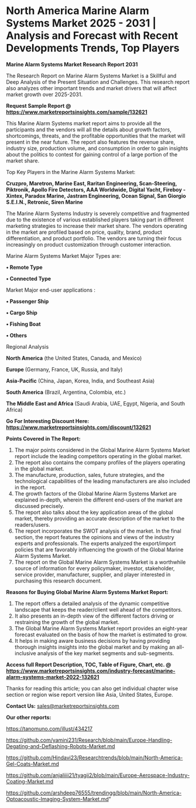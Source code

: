 # North America Marine Alarm Systems Market 2025 - 2031 | Analysis and Forecast with Recent Developments Trends, Top Players

<strong>Marine Alarm Systems Market Research Report 2031</strong>

The Research Report on Marine Alarm Systems Market is a Skillful and Deep Analysis of the Present Situation and Challenges. This research report also analyzes other important trends and market drivers that will affect market growth over 2025-2031.

<strong>Request Sample Report @ <a href=https://www.marketreportsinsights.com/sample/132621>https://www.marketreportsinsights.com/sample/132621</a></strong>

This Marine Alarm Systems market report aims to provide all the participants and the vendors will all the details about growth factors, shortcomings, threats, and the profitable opportunities that the market will present in the near future. The report also features the revenue share, industry size, production volume, and consumption in order to gain insights about the politics to contest for gaining control of a large portion of the market share.

Top Key Players in the Marine Alarm Systems Market:

<strong>Cruzpro, Maretron, Marine East, Raritan Engineering, Scan-Steering, Piktronik, Apollo Fire Detectors, AAA Worldwide, Digital Yacht, Fireboy - Xintex, Paradox Marine, Jastram Engineering, Ocean Signal, San Giorgio S.E.I.N., Retronic, Siren Marine</strong>

The Marine Alarm Systems Industry is severely competitive and fragmented due to the existence of various established players taking part in different marketing strategies to increase their market share. The vendors operating in the market are profiled based on price, quality, brand, product differentiation, and product portfolio. The vendors are turning their focus increasingly on product customization through customer interaction.

Marine Alarm Systems Market Major Types are:

<strong>• Remote Type

• Connected Type</strong>

Market Major end-user applications :

<strong>• Passenger Ship

• Cargo Ship

• Fishing Boat

• Others</strong>

Regional Analysis

</u><strong><b>North America</b></strong> (the United States, Canada, and Mexico)

<strong><b>Europe </b></strong>(Germany, France, UK, Russia, and Italy)

<strong><b>Asia-Pacific</b></strong> (China, Japan, Korea, India, and Southeast Asia)

<strong><b>South America</b></strong> (Brazil, Argentina, Colombia, etc.)

<strong><b>The Middle East and Africa</b></strong> (Saudi Arabia, UAE, Egypt, Nigeria, and South Africa)

<strong>Go For Interesting Discount Here: <a href=https://www.marketreportsinsights.com/discount/132621>https://www.marketreportsinsights.com/discount/132621</a></strong>

<strong>Points Covered in The Report:</strong>
<ol>
  <li>The major points considered in the Global Marine Alarm Systems Market report include the leading competitors operating in the global market.</li>
  <li>The report also contains the company profiles of the players operating in the global market.</li>
  <li>The manufacture, production, sales, future strategies, and the technological capabilities of the leading manufacturers are also included in the report.</li>
  <li>The growth factors of the Global Marine Alarm Systems Market are explained in-depth, wherein the different end-users of the market are discussed precisely.</li>
  <li>The report also talks about the key application areas of the global market, thereby providing an accurate description of the market to the readers/users.</li>
  <li>The report incorporates the SWOT analysis of the market. In the final section, the report features the opinions and views of the industry experts and professionals. The experts analyzed the export/import policies that are favorably influencing the growth of the Global Marine Alarm Systems Market.</li>
  <li>The report on the Global Marine Alarm Systems Market is a worthwhile source of information for every policymaker, investor, stakeholder, service provider, manufacturer, supplier, and player interested in purchasing this research document.</li>
</ol>
<strong>Reasons for Buying Global Marine Alarm Systems Market Report:</strong>

<ol>
  <li>The report offers a detailed analysis of the dynamic competitive landscape that keeps the reader/client well ahead of the competitors.</li>
  <li>It also presents an in-depth view of the different factors driving or restraining the growth of the global market.</li>
  <li>The Global Marine Alarm Systems Market report provides an eight-year forecast evaluated on the basis of how the market is estimated to grow.</li>
  <li>It helps in making aware business decisions by having providing thorough insights insights into the global market and by making an all-inclusive analysis of the key market segments and sub-segments.</li>
</ol>
<strong>Access full Report Description, TOC, Table of Figure, Chart, etc. @ <a href=https://www.marketreportsinsights.com/industry-forecast/marine-alarm-systems-market-2022-132621>https://www.marketreportsinsights.com/industry-forecast/marine-alarm-systems-market-2022-132621</a></strong>


Thanks for reading this article; you can also get individual chapter wise section or region wise report version like Asia, United States, Europe.

<strong>Contact Us:</strong>
sales@marketreportsinsights.com

<strong>Our other reports:</strong>

<a href=https://tanomuno.com/illust/434217>https://tanomuno.com/illust/434217</a>

<a href=https://github.com/yamini231/Research/blob/main/Europe-Handling-Degating-and-Deflashing-Robots-Market.md>https://github.com/yamini231/Research/blob/main/Europe-Handling-Degating-and-Deflashing-Robots-Market.md</a>

<a href=https://github.com/Hindavi23/Researchtrends/blob/main/North-America-Gel-Coats-Market.md>https://github.com/Hindavi23/Researchtrends/blob/main/North-America-Gel-Coats-Market.md</a>

<a href=https://github.com/anjaliiii21/tyagii2/blob/main/Europe-Aerospace-Industry-Coating-Market.md>https://github.com/anjaliiii21/tyagii2/blob/main/Europe-Aerospace-Industry-Coating-Market.md</a>

<a href=https://github.com/arshdeep76555/trendingg/blob/main/North-America-Optoacoustic-Imaging-System-Market.md>https://github.com/arshdeep76555/trendingg/blob/main/North-America-Optoacoustic-Imaging-System-Market.md</a>"
